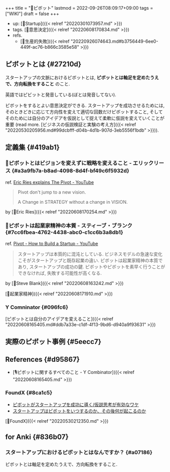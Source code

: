 +++
title = "📝ピボット"
lastmod = 2022-09-26T08:09:17+09:00
tags = ["WIKI"]
draft = false
+++

-   up: [🔖Startup]({{< relref "20220301073957.md" >}})
-   tags. [🔖意思決定]({{< relref "20220608170834.md" >}})
-   refs.
    -   [📝生産的失敗]({{< relref "20220926074643.md#b3756449-6ee0-449f-ac76-b866c3585e58" >}})


## ピボットとは {#27210d}

スタートアップの文脈におけるピボットとは, **ピボットとは軸足を定めたうえで、方向転換をすること** のこと.

英語ではピビットと発音している(ぼとは発音してない).

ピボットをするとよい意思決定ができる. スタートアップを成功させるためには, そのときどきに応じて方向性を変えて適切な回数だけピボットすること, そしてそのためには自分のアイデアを仮説として捉えて柔軟に仮説を変えていくことが重要 (read more. [ビジネスの仮説検証と実験の考え方]({{< relref "20220530205956.md#99dcbfff-d04b-4d1b-907d-3eb5556f1bdb" >}})).


## 定義集 {#419ab1}


### 📜ピボットとはビジョンを変えずに戦略を変えること - エリックリース {#a3a9fb7a-b8ad-4098-8d4f-bf49c6f5932d}

ref. [Eric Ries explains The Pivot - YouTube](https://www.youtube.com/watch?v=1hTI4z2ijc4&t=34s)

> Pivot don't jump to a new vision.
>
> A Change in STRATEGY without a change in VISION.

by [👨Eric Ries]({{< relref "20220608170254.md" >}})


### 📜ピボットは起業家精神の本質 - スティーブ・ブランク {#7cc6fbea-4762-4438-abc0-c1cc6b3a8db1}

ref. [Pivot - How to Build a Startup - YouTube](https://www.youtube.com/watch?v=p9AuCQTzbgo)

> スタートアップは本質的に混沌としている. ビジネスモデルの急速な変化こそがスタートアップと既存起業の違い. ピボットは起業家精神の本質であり, スタートアップの成功の鍵. ピボットやピボットを素早く行うことができなければ, 失敗する可能性が高くなる.

by [👨Steve Blank]({{< relref "20220608163242.md" >}})

[🔖起業家精神]({{< relref "20220608171910.md" >}})


### Y Comninator {#096fc6}

[ピボットとは自分のアイデアを変えること]({{< relref "20220608165405.md#ddb7a33e-c1df-4f13-9bd6-d940a9f93631" >}})


## 実際のピボット事例 {#5eecc7}


## References {#d95867}

-   [🎙ピボットに関するすべてのこと - Y Combinator]({{< relref "20220608165405.md" >}})


### FoundX {#8ca1c5}

-   [ピボットがスタートアップを成功に導く/仮説思考が有効なワケ](https://xtech.mec.co.jp/articles/4911)
-   [スタートアップはピボットをいつするのか、その後何が起こるのか](https://xtech.mec.co.jp/articles/6029)

[📝FoundX]({{< relref "20220530212350.md" >}})


## for Anki {#836b07}


### スタートアップにおけるピボットとはなんですか？ {#a07186}

ピボットとは軸足を定めたうえで、方向転換をすること.
